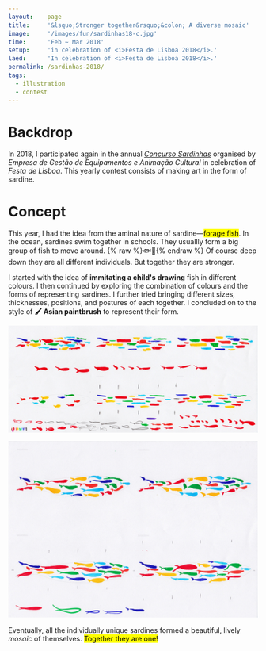 ```yaml
---
layout:    page
title:     '&lsquo;Stronger together&rsquo;&colon; A diverse mosaic'
image:     '/images/fun/sardinhas18-c.jpg'
time:      'Feb ~ Mar 2018'
setup:     'in celebration of <i>Festa de Lisboa 2018</i>.'
laed:      'In celebration of <i>Festa de Lisboa 2018</i>.'
permalink: /sardinhas-2018/
tags:
  - illustration
  - contest
---
```


# Backdrop
In 2018, I participated again in the annual <i>[Concurso Sardinhas](http://lisboanarua.com/blog/2018/02/15/esta-aberto-concurso-sardinhas-festas-lisboa-2018/)</i> organised by <i>Empresa de Gestão de Equipamentos e Animação Cultural</i> in celebration of <i>Festa de Lisboa</i>. This yearly contest consists of making art in the form of sardine.

# Concept
This year, I had the idea from the aminal nature of sardine—<mark>forage fish</mark>. In the ocean, sardines swim together in schools. They usuallly form a big group of fish to move around. {% raw %}<span style="display: inline-block">🐟🐠</span>{% endraw %} Of course deep down they are all different individuals. But together they are stronger.

I started with the idea of **immitating a child's drawing** fish in different colours. I then continued by exploring the combination of colours and the forms of representing sardines. I further tried bringing different sizes, thicknesses, positions, and postures of each together. I concluded on to the style of **🖌 Asian paintbrush** to represent their form.

![Draft 1](/images/fun/sardinhas18-01.jpg)

![Draft 2](/images/fun/sardinhas18-02.jpg)

Eventually, all the individually unique sardines formed a beautiful, lively *mosaic* of themselves. <mark>Together they are one!</mark>